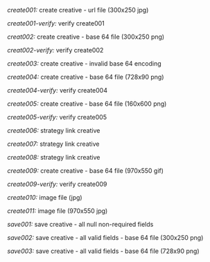 *create001:* create creative - url file (300x250 jpg)

*create001-verify:* verify create001

*creat002:* create creative - base 64 file (300x250 png)

*creat002-verify:* verify create002

*create003:* create creative - invalid base 64 encoding

*create004:* create creative - base 64 file (728x90 png)

*create004-verify:* verify create004

*create005:* create creative - base 64 file (160x600 png)

*create005-verify:* verify create005

*create006:* strategy link creative

*create007:* strategy link creative

*create008:* strategy link creative

*create009:* create creative - base 64 file (970x550 gif)

*create009-verify:* verify create009

*create010:* image file (jpg)

*create011:* image file (970x550 jpg)

*save001:* save creative - all null non-required fields

*save002:* save creative - all valid fields - base 64 file (300x250 png)

*save003:* save creative - all valid fields - base 64 file (728x90 png)